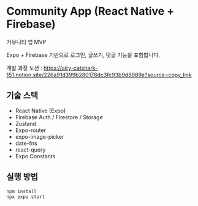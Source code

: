 # Community App (React Native + Firebase)

커뮤니티 앱 MVP

Expo + Firebase 기반으로 로그인, 글쓰기, 댓글 기능을 포함합니다.
   
개발 과정 노션 : https://airy-catshark-151.notion.site/226a91d399b280178dc3fc93b9d8989e?source=copy_link

## 기술 스택

- React Native (Expo)
- Firebase Auth / Firestore / Storage
- Zustand
- Expo-router
- expo-image-picker
- date-fns
- react-query
- Expo Constants

## 실행 방법

```bash
npm install
npx expo start
```
